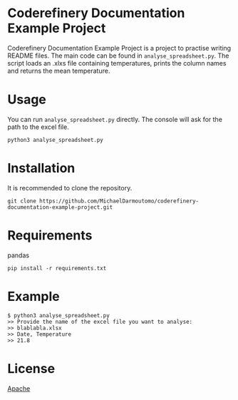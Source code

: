 # Coderefinery Documentation Example Project
Coderefinery Documentation Example Project is a project to practise writing README files. The main code can be found in `analyse_spreadsheet.py`. The script loads an .xlxs file containing temperatures, prints the column names and returns the mean temperature.

# Usage
You can run `analyse_spreadsheet.py` directly. The console will ask for the path to the excel file.

```{bash}
python3 analyse_spreadsheet.py
```

# Installation
It is recommended to clone the repository.

```{bash}
git clone https://github.com/MichaelDarmoutomo/coderefinery-documentation-example-project.git
```

# Requirements
pandas

```{bash}
pip install -r requirements.txt
```

# Example
```{bash}
$ python3 analyse_spreadsheet.py
>> Provide the name of the excel file you want to analyse:
>> blablabla.xlsx
>> Date, Temperature
>> 21.8
```

# License
[Apache](https://github.com/MichaelDarmoutomo/coderefinery-documentation-example-project/blob/main/LICENSE)
